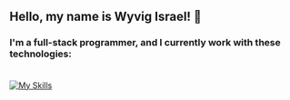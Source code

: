 ## Hello, my name is Wyvig Israel! :space_invader:	

### I'm a full-stack programmer, and I currently work with these technologies:  <br> <br>

[![My Skills](https://skillicons.dev/icons?i=vuejs,flutter,vuetify,tailwindcss,php,js,ts,laravel,nestjs,nodejs,prisma,postgres,mysql,docker&theme=dark)](https://skillicons.dev)

